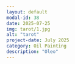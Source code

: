```yaml
---
layout: default
modal-id: 38
date: 2025-07-25
img: tarot/1.jpg
alt: "tarot"
project-date: July 2025
category: Oil Painting
description: "Oleo"
---
```

